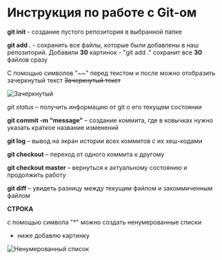 # Инструкция по работе с Git-ом

**git init** - создание пустого репозитория в выбранной папке

**git add .** - сохранить все файлы, которые были добавлены в наш репозиторий. Добавили **30** картинок - "git add ." сохранит все **30** файлов сразу

С помощью символов "~~" перед текстом и после можно отобразить зачеркнутый текст
~~Зачеркнутый текст~~

![Зачеркнутый](https://snipp.ru/uploads/view/23a0721a50ee0700be93d059102dfd79.png)

*git status* – получить информацию от git о его текущем состоянии

**git commit -m “message”** – создание коммита, где в ковычках нужно указать краткое название изменений

**git log** – вывод на экран истории всех коммитов с их хеш-кодами

**git checkout** – переход от одного коммита к другому

**git checkout master** – вернуться к актуальному состоянию и продолжить работу

**git diff** – увидеть разницу между текущим файлом и закоммиченным файлом

**СТРОКА**

с помощью символа "*" можно создать ненумерованные списки
* ниже добавлю картинку

![Ненумерованный список](\C:\GB\L1\1-2.png)

